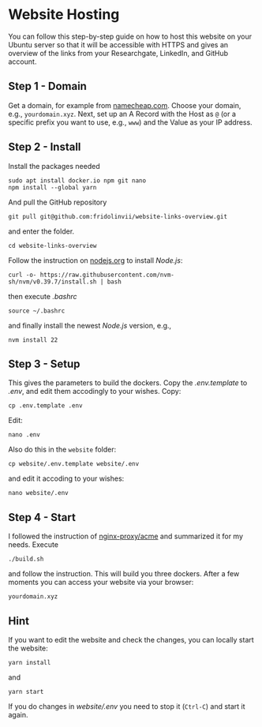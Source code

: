 # Website Hosting
You can follow this step-by-step guide on how to host this website on your Ubuntu server so that it will be accessible with HTTPS and gives an overview of the links from your Researchgate, LinkedIn, and GitHub account.

## Step 1 - Domain
Get a domain, for example from [namecheap.com](www.namecheap.com). Choose your domain, e.g., `yourdomain.xyz`.
Next, set up an A Record with the Host as `@` (or a specific prefix you want to use, e.g., `www`) and the Value as your IP address.

## Step 2 - Install
Install the packages needed
```
sudo apt install docker.io npm git nano
npm install --global yarn
```
And pull the GitHub repository
```
git pull git@github.com:fridolinvii/website-links-overview.git
```
and enter the folder. 
```
cd website-links-overview
```

Follow the instruction on [nodejs.org](www.nodejs.org) to install _Node.js_:
```
curl -o- https://raw.githubusercontent.com/nvm-sh/nvm/v0.39.7/install.sh | bash
```
then execute _.bashrc_
```
source ~/.bashrc
```
and finally install the newest _Node.js_ version, e.g.,
```
nvm install 22
```

## Step 3 - Setup
This gives the parameters to build the dockers. Copy the _.env.template_ to _.env_, and edit them accodingly to your wishes. 
Copy:
```
cp .env.template .env
```
Edit:
```
nano .env
```

Also do this in the `website` folder:
```
cp website/.env.template website/.env
```
and edit it accoding to your wishes:
```
nano website/.env
```

## Step 4 - Start
I followed the instruction of [nginx-proxy/acme](https://github.com/nginx-proxy/acme-companion) and summarized it for my needs.
Execute 
```
./build.sh
```
and follow the instruction. This will build you three dockers. After a few moments you can access your website via your browser:
```
yourdomain.xyz
```

## Hint
If you want to edit the website and check the changes, you can locally start the website:
```
yarn install
```
and 
```
yarn start
```
If you do changes in _website/.env_ you need to stop it (`Ctrl-C`) and start it again.
